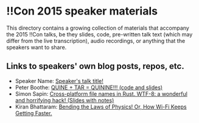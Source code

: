 # !!Con 2015 speaker materials

This directory contains a growing collection of materials that accompany the 2015 !!Con talks, be they slides, code, pre-written talk text (which may differ from the live transcription), audio recordings, or anything that the speakers want to share.

## Links to speakers' own blog posts, repos, etc.

  * Speaker Name: [Speaker's talk title!](http://example-link-to-talk-materials)
  * Peter Boothe: [QUINE + TAR = QUININE!!! (code and slides)](https://github.com/pboothe/quinine)
  * Simon Sapin: [Cross-platform file names in Rust. WTF-8: a wonderful and horrifying hack! (Slides with notes)](http://exyr.org/2015/!!Con_WTF-8/slides.pdf)
  * Kiran Bhattaram: [Bending the Laws of Physics! Or, How Wi-Fi Keeps Getting Faster.](http://www.kiranbot.com/images/wifi/slides.pdf)
